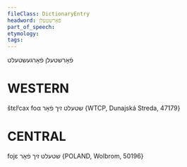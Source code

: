 ```yaml
---
fileClass: DictionaryEntry
headword: פֿאָרשטעלן
part_of_speech: 
etymology: 
tags: 
---
```

פֿאָרשטעלן
פֿאָרגעשטעלט

WESTERN
========

štɛlʲcax foα שטעלט זיך פֿאָר {WTCP, Dunajská Streda, 47179}

CENTRAL
========

fojɛ שטעלט זיך פֿאָר {POLAND, Wolbrom, 50196}
